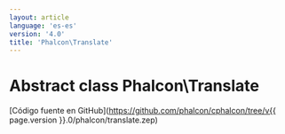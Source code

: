 ```yaml
---
layout: article
language: 'es-es'
version: '4.0'
title: 'Phalcon\Translate'
---
```

# Abstract class **Phalcon\Translate**

[Código fuente en GitHub](https://github.com/phalcon/cphalcon/tree/v{{ page.version }}.0/phalcon/translate.zep)